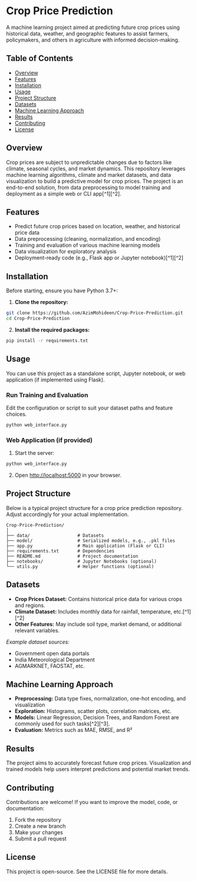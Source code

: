 

# Crop Price Prediction

A machine learning project aimed at predicting future crop prices using historical data, weather, and geographic features to assist farmers, policymakers, and others in agriculture with informed decision-making.

## Table of Contents

- [Overview](#overview)
- [Features](#features)
- [Installation](#installation)
- [Usage](#usage)
- [Project Structure](#project-structure)
- [Datasets](#datasets)
- [Machine Learning Approach](#machine-learning-approach)
- [Results](#results)
- [Contributing](#contributing)
- [License](#license)


## Overview

Crop prices are subject to unpredictable changes due to factors like climate, seasonal cycles, and market dynamics. This repository leverages machine learning algorithms, climate and market datasets, and data visualization to build a predictive model for crop prices. The project is an end-to-end solution, from data preprocessing to model training and deployment as a simple web or CLI app[^1][^2].

## Features

- Predict future crop prices based on location, weather, and historical price data
- Data preprocessing (cleaning, normalization, and encoding)
- Training and evaluation of various machine learning models
- Data visualization for exploratory analysis
- Deployment-ready code (e.g., Flask app or Jupyter notebook)[^1][^2]


## Installation

Before starting, ensure you have Python 3.7+:

1. **Clone the repository:**

```bash
git clone https://github.com/AzimMohideen/Crop-Price-Prediction.git
cd Crop-Price-Prediction
```

2. **Install the required packages:**

```bash
pip install -r requirements.txt
```


## Usage

You can use this project as a standalone script, Jupyter notebook, or web application (if implemented using Flask).

### Run Training and Evaluation

Edit the configuration or script to suit your dataset paths and feature choices.

```bash
python web_interface.py
```


### Web Application (if provided)

1. Start the server:

```bash
python web_interface.py
```

2. Open [http://localhost:5000](http://localhost:5000) in your browser.

## Project Structure

Below is a typical project structure for a crop price prediction repository. Adjust accordingly for your actual implementation.

```
Crop-Price-Prediction/
│
├── data/                  # Datasets
├── model/                 # Serialized models, e.g., .pkl files
├── app.py                 # Main application (Flask or CLI)
├── requirements.txt       # Dependencies
├── README.md              # Project documentation
├── notebooks/             # Jupyter Notebooks (optional)
└── utils.py               # Helper functions (optional)
```


## Datasets

- **Crop Prices Dataset:** Contains historical price data for various crops and regions.
- **Climate Dataset:** Includes monthly data for rainfall, temperature, etc.[^1][^2]
- **Other Features:** May include soil type, market demand, or additional relevant variables.

*Example dataset sources:*

- Government open data portals
- India Meteorological Department
- AGMARKNET, FAOSTAT, etc.


## Machine Learning Approach

- **Preprocessing:** Data type fixes, normalization, one-hot encoding, and visualization
- **Exploration:** Histograms, scatter plots, correlation matrices, etc.
- **Models:** Linear Regression, Decision Trees, and Random Forest are commonly used for such tasks[^2][^3].
- **Evaluation:** Metrics such as MAE, RMSE, and R²


## Results

The project aims to accurately forecast future crop prices. Visualization and trained models help users interpret predictions and potential market trends.

## Contributing

Contributions are welcome! If you want to improve the model, code, or documentation:

1. Fork the repository
2. Create a new branch
3. Make your changes
4. Submit a pull request

## License

This project is open-source. See the LICENSE file for more details.


